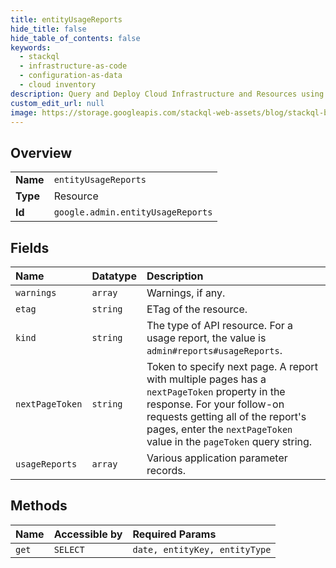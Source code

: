 ```yaml
---
title: entityUsageReports
hide_title: false
hide_table_of_contents: false
keywords:
  - stackql
  - infrastructure-as-code
  - configuration-as-data
  - cloud inventory
description: Query and Deploy Cloud Infrastructure and Resources using SQL
custom_edit_url: null
image: https://storage.googleapis.com/stackql-web-assets/blog/stackql-blog-post-featured-image.png
---
```

  
    

## Overview
<table><tbody>
<tr><td><b>Name</b></td><td><code>entityUsageReports</code></td></tr>
<tr><td><b>Type</b></td><td>Resource</td></tr>
<tr><td><b>Id</b></td><td><code>google.admin.entityUsageReports</code></td></tr>
</tbody></table>

## Fields
| Name | Datatype | Description |
|:-----|:---------|:------------|
| `warnings` | `array` | Warnings, if any. |
| `etag` | `string` | ETag of the resource. |
| `kind` | `string` | The type of API resource. For a usage report, the value is `admin#reports#usageReports`. |
| `nextPageToken` | `string` | Token to specify next page. A report with multiple pages has a `nextPageToken` property in the response. For your follow-on requests getting all of the report's pages, enter the `nextPageToken` value in the `pageToken` query string. |
| `usageReports` | `array` | Various application parameter records. |
## Methods
| Name | Accessible by | Required Params |
|:-----|:--------------|:----------------|
| `get` | `SELECT` | `date, entityKey, entityType` |
